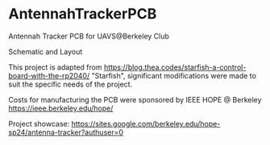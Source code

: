# AntennahTrackerPCB
Antennah Tracker PCB for UAVS@Berkeley Club

Schematic and Layout

This project is adapted from https://blog.thea.codes/starfish-a-control-board-with-the-rp2040/ "Starfish", significant modifications were made to suit the specific needs of the project.

Costs for manufacturing the PCB were sponsored by IEEE HOPE @ Berkeley https://ieee.berkeley.edu/hope/

Project showcase: https://sites.google.com/berkeley.edu/hope-sp24/antenna-tracker?authuser=0
